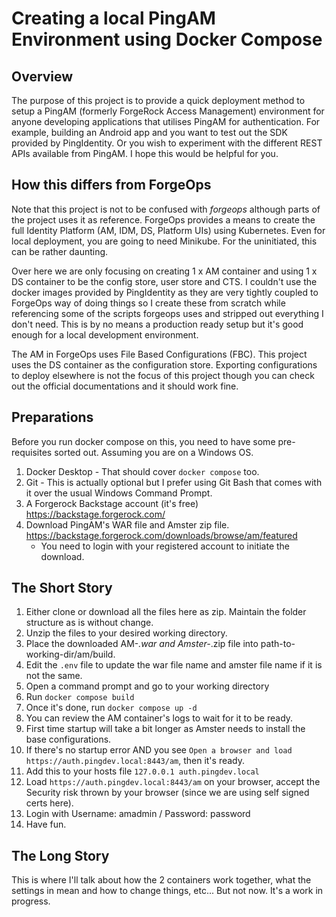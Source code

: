 # Creating a local PingAM Environment using Docker Compose
## Overview
The purpose of this project is to provide a quick deployment method to setup a PingAM (formerly ForgeRock Access Management) environment for anyone developing applications that utilises PingAM for authentication. For example, building an Android app and you want to test out the SDK provided by PingIdentity. Or you wish to experiment with the different REST APIs available from PingAM. I hope this would be helpful for you.  

## How this differs from ForgeOps
Note that this project is not to be confused with _forgeops_ although parts of the project uses it as reference. ForgeOps provides a means to create the full Identity Platform (AM, IDM, DS, Platform UIs) using Kubernetes. Even for local deployment, you are going to need Minikube. For the uninitiated, this can be rather daunting. 

Over here we are only focusing on creating 1 x AM container and using 1 x DS container to be the config store, user store and CTS. I couldn't use the docker images provided by PingIdentity as they are very tightly coupled to ForgeOps way of doing things so I create these from scratch while referencing some of the scripts forgeops uses and stripped out everything I don't need. This is by no means a production ready setup but it's good enough for a local development environment.

The AM in ForgeOps uses File Based Configurations (FBC). This project uses the DS container as the configuration store. Exporting configurations to deploy elsewhere is not the focus of this project though you can check out the official documentations and it should work fine.

## Preparations
Before you run docker compose on this, you need to have some pre-requisites sorted out. Assuming you are on a Windows OS.
1. Docker Desktop - That should cover `docker compose` too.
2. Git - This is actually optional but I prefer using Git Bash that comes with it over the usual Windows Command Prompt.
3. A Forgerock Backstage account (it's free) https://backstage.forgerock.com/
4. Download PingAM's WAR file and Amster zip file. https://backstage.forgerock.com/downloads/browse/am/featured
   - You need to login with your registered account to initiate the download.
  
## The Short Story
1. Either clone or download all the files here as zip. Maintain the folder structure as is without change.
2. Unzip the files to your desired working directory.
3. Place the downloaded AM-*.war and Amster-*.zip file into path-to-working-dir/am/build.
4. Edit the `.env` file to update the war file name and amster file name if it is not the same.
5. Open a command prompt and go to your working directory
6. Run `docker compose build`
7. Once it's done, run `docker compose up -d`
8. You can review the AM container's logs to wait for it to be ready.
9. First time startup will take a bit longer as Amster needs to install the base configurations.
10. If there's no startup error AND you see `Open a browser and load https://auth.pingdev.local:8443/am`, then it's ready.
11. Add this to your hosts file `127.0.0.1 auth.pingdev.local`
12. Load `https://auth.pingdev.local:8443/am` on your browser, accept the Security risk thrown by your browser (since we are using self signed certs here).
13. Login with Username: amadmin / Password: password
14. Have fun.

## The Long Story
This is where I'll talk about how the 2 containers work together, what the settings in mean and how to change things, etc...
But not now. It's a work in progress.
